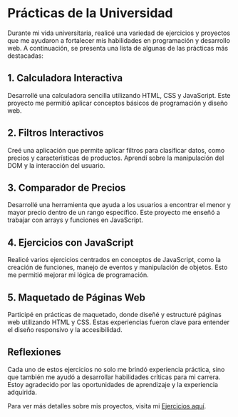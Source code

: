 # Prácticas de la Universidad

Durante mi vida universitaria, realicé una variedad de ejercicios y proyectos que me ayudaron a fortalecer mis habilidades en programación y desarrollo web. A continuación, se presenta una lista de algunas de las prácticas más destacadas:

## 1. Calculadora Interactiva
Desarrollé una calculadora sencilla utilizando HTML, CSS y JavaScript. Este proyecto me permitió aplicar conceptos básicos de programación y diseño web.

## 2. Filtros Interactivos
Creé una aplicación que permite aplicar filtros para clasificar datos, como precios y características de productos. Aprendí sobre la manipulación del DOM y la interacción del usuario.

## 3. Comparador de Precios
Desarrollé una herramienta que ayuda a los usuarios a encontrar el menor y mayor precio dentro de un rango específico. Este proyecto me enseñó a trabajar con arrays y funciones en JavaScript.

## 4. Ejercicios con JavaScript
Realicé varios ejercicios centrados en conceptos de JavaScript, como la creación de funciones, manejo de eventos y manipulación de objetos. Esto me permitió mejorar mi lógica de programación.

## 5. Maquetado de Páginas Web
Participé en prácticas de maquetado, donde diseñé y estructuré páginas web utilizando HTML y CSS. Estas experiencias fueron clave para entender el diseño responsivo y la accesibilidad.

## Reflexiones
Cada uno de estos ejercicios no solo me brindó experiencia práctica, sino que también me ayudó a desarrollar habilidades críticas para mi carrera. Estoy agradecido por las oportunidades de aprendizaje y la experiencia adquirida.

Para ver más detalles sobre mis proyectos, visita mi [Ejercicios aquí](https://alvaro181529.github.io/Practicas_Uni/).
